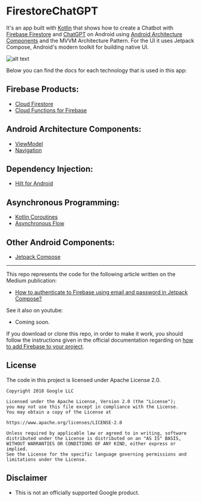 # FirestoreChatGPT
It's an app built with [Kotlin][1] that shows how to create a Chatbot with [Firebase Firestore][14] and [ChatGPT][2] on Android using [Android Architecture Components][3] and the MVVM Architecture Pattern. For the UI it uses Jetpack Compose, Android's modern toolkit for building native UI.

![alt text](https://miro.medium.com/v2/resize:fit:786/format:webp/1*S_iUd-Sqhfxy5y91yPP8hA.png)

Below you can find the docs for each technology that is used in this app:

## Firebase Products:
* [Cloud Firestore][14]
* [Cloud Functions for Firebase][13]

## Android Architecture Components:
* [ViewModel][5]
* [Navigation][12]

## Dependency Injection:
* [Hilt for Android][6]

## Asynchronous Programming:
* [Kotlin Coroutines][7]
* [Asynchronous Flow][8]

## Other Android Components:
* [Jetpack Compose][9]

---

This repo represents the code for the following article written on the Medium publication:

* [How to authenticate to Firebase using email and password in Jetpack Compose?][10]

See it also on youtube:

* Coming soon.

If you download or clone this repo, in order to make it work, you should follow the instructions given in the official documentation regarding on [how to add Firebase to your project][11].

**License**
---
The code in this project is licensed under Apache License 2.0.

    Copyright 2018 Google LLC

    Licensed under the Apache License, Version 2.0 (the "License");
    you may not use this file except in compliance with the License.
    You may obtain a copy of the License at

    https://www.apache.org/licenses/LICENSE-2.0

    Unless required by applicable law or agreed to in writing, software
    distributed under the License is distributed on an "AS IS" BASIS,
    WITHOUT WARRANTIES OR CONDITIONS OF ANY KIND, either express or implied.
    See the License for the specific language governing permissions and
    limitations under the License.

**Disclaimer**
---
* This is not an officially supported Google product.

[1]: https://kotlinlang.org/
[2]: https://platform.openai.com/
[3]: https://developer.android.com/topic/libraries/architecture
[5]: https://developer.android.com/topic/libraries/architecture/viewmodel
[6]: https://developer.android.com/training/dependency-injection/hilt-android
[7]: https://kotlinlang.org/docs/coroutines-overview.html
[8]: https://kotlinlang.org/docs/flow.html
[9]: https://developer.android.com/jetpack/compose
[10]: https://medium.com/firebase-tips-tricks/how-to-use-firebase-cloud-messaging-on-android-d92cb4b53cfe
[11]: https://firebase.google.com/docs/android/setup
[12]: https://developer.android.com/guide/navigation
[13]: https://firebase.google.com/docs/functions
[14]: https://firebase.google.com/docs/firestore


